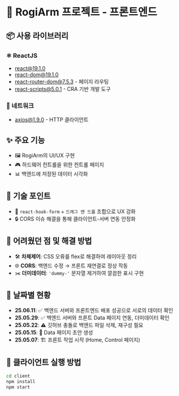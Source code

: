 # 🎨 RogiArm 프로젝트 - 프론트엔드

## 📦 사용 라이브러리
### ⚛️ ReactJS
- react@19.1.0
- react-dom@19.1.0
- react-router-dom@7.5.3 - 페이지 라우팅
- react-scripts@5.0.1 - CRA 기반 개발 도구

### 📡 네트워크
- axios@1.9.0 - HTTP 클라이언트

## ✨ 주요 기능
- 🖼️ RogiArm의 UI/UX 구현  
- 🎮 하드웨어 컨트롤을 위한 컨트롤 페이지  
- 📊 백엔드에 저장된 데이터 시각화  

## 🧠 기술 포인트 
- 🧩 `react-hook-form` + `드래그 앤 드롭` 조합으로 UX 강화  
- 🔒 CORS 이슈 해결을 통해 클라이언트-서버 연동 안정화

## 🧱 어려웠던 점 및 해결 방법
- 🛠️ **차체제어**: CSS 오류를 flex로 해결하여 레이아웃 정리  
- 🌐 **CORS**: 백엔드 수정 → 프론트 재연결로 정상 작동  
- ✂️ **더미데이터**: `'dummy-'` 문자열 제거하여 깔끔한 표시 구현

## 📅 날짜별 현황
- **25.06.11**: ✅ 백엔드 서버와 프론트엔드 배포 성공으로 서로의 데이터 확인
- **25.05.29**: ✅ 백엔드 서버와 프론트 Data 페이지 연동, 더미데이터 확인  
- **25.05.22**: ⚠️ 깃허브 충돌로 백엔드 파일 삭제, 재구성 필요  
- **25.05.15**: 🧪 Data 페이지 초안 생성  
- **25.05.07**: 🏗️ 프론트 작업 시작 (Home, Control 페이지)

## 🚀 클라이언트 실행 방법
```bash
cd client
npm install
npm start
```